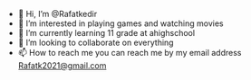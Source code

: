 - 👋 Hi, I’m @Rafatkedir
- 👀 I’m interested in playing games and watching movies
- 🌱 I’m currently learning 11 grade at ahighschool
- 💞️ I’m looking to collaborate on everything
- 📫 How to reach me you can reach me by my email address Rafatk2021@gmail.com


<!---
Rafatkedir/Rafatkedir is a ✨ special ✨ repository because its `README.md` (this file) appears on your GitHub profile.
You can click the Preview link to take a look at your changes.
--->
